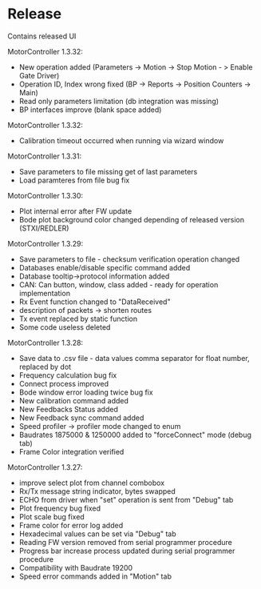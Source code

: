 # Release
Contains released UI

MotorController 1.3.32:
- New operation added (Parameters -> Motion -> Stop Motion - > Enable Gate Driver)
- Operation ID, Index wrong fixed (BP -> Reports -> Position Counters -> Main)
- Read only parameters limitation (db integration was missing)
- BP interfaces improve (blank space added)

MotorController 1.3.32:
- Calibration timeout occurred when running via wizard window

MotorController 1.3.31:
- Save parameters to file missing get of last parameters 
- Load paramteres from file bug fix

MotorController 1.3.30:
- Plot internal error after FW update
- Bode plot background color changed depending of released version (STXI/REDLER) 

MotorController 1.3.29:
- Save parameters to file - checksum verification operation changed
- Databases enable/disable specific command added
- Database tooltip->protocol information added
- CAN: Can button, window, class added - ready for operation implementation
- Rx Event function changed to "DataReceived"
- description of packets -> shorten routes
- Tx event replaced by static function
- Some code useless deleted

MotorController 1.3.28:
- Save data to .csv file - data values comma separator for float number, replaced by dot
- Frequency calculation bug fix
- Connect process improved
- Bode window error loading twice bug fix
- New calibration command added
- New Feedbacks Status added
- New Feedback sync command added
- Speed profiler -> profiler mode changed to enum
- Baudrates 1875000 & 1250000 added to "forceConnect" mode (debug tab)
- Frame Color integration verified

MotorController 1.3.27:
- improve select plot from channel combobox
- Rx/Tx message string indicator, bytes swapped
- ECHO from driver when "set" operation is sent from "Debug" tab
- Plot frequency bug fixed
- Plot scale bug fixed
- Frame color for error log added
- Hexadecimal values can be set via "Debug" tab
- Reading FW version removed from serial programmer procedure
- Progress bar increase process updated during serial programmer procedure
- Compatibility with Baudrate 19200
- Speed error commands added in "Motion" tab
